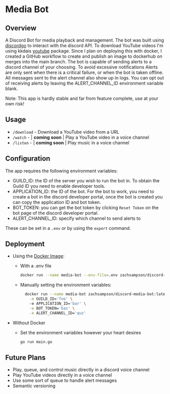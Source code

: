 # Media Bot

## Overview

A Discord Bot for media playback and management. The bot was built
using [discordgo](https://github.com/bwmarrin/discordgo) to interact with the discord API.
To download YouTube videos I'm using kkdais [youtube](https://github.com/kkdai/youtube/v2) package. Since I plan on
deploying this with docker, I created a GitHub workflow to create and publish an image to dockerhub on merges into the
main branch. The bot is capable of sending alerts to a discord channel of your choosing. To avoid excessive
notifications Alerts are only sent when there is a critical failure, or when the bot is taken offline. All messages sent
to the alert channel also show up in logs. You can opt out of receiving alerts by leaving the ALERT_CHANNEL_ID
environment variable blank.

Note: This app is hardly stable and far from feature complete, use at your own risk!

## Usage

- `/download` - Download a YouTube video from a URL
- `/watch` - | <b>coming soon</b> | Play a YouTube video in a voice channel
- `/listen` - | <b>coming soon</b> | Play music in a voice channel

## Configuration

The app requires the following environment variables:

- GUILD_ID: the ID of the server you wish to run the bot in. To obtain the Guild ID you need to enable developer tools.
- APPLICATION_ID: the ID of the bot. For the bot to work, you need to create a bot in the discord developer portal, once
  the bot is created you can copy the application ID and bot token.
- BOT_TOKEN: you can get the bot token by clicking `Reset Token` on the bot page of the discord developer portal.
- ALERT_CHANNEL_ID: specify which channel to send alerts to

These can be set in a `.env` or by using the `export` command.

## Deployment

- Using the [Docker Image](https://hub.docker.com/repository/docker/zachsampson/youpirate/general):
    - With a .env file
        ```bash
        docker run --name media-bot --env-file=.env zachsampson/discord-media-bot:latest
        ```
    - Manually setting the environment variables:
      ```bash
        docker run --name media-bot zachsampson/discord-media-bot:latest \
          -e GUILD_ID='foo' \  
          -e APPLICATION_ID='bar' \
          -e BOT_TOKEN='baz' \
          -e ALERT_CHANNEL_ID='quz'
        ```

- Without Docker
    - Set the environment variables however your heart desires
      ```bash 
      go run main.go
      ```

## Future Plans

- Play, queue, and control music directly in a discord voice channel
- Play YouTube videos directly in a voice channel
- Use some sort of queue to handle alert messages
- Semantic versioning